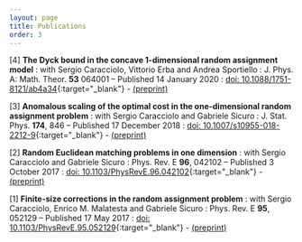 ```yaml
---
layout: page
title: Publications
order: 3
---
```

<!-- - TOC
{:toc} -->

<!-- ### Preprints

<!--[1] **Anomalous scaling of the optimal cost in the one-dimensional random assignment problem**
: with Sergio Caracciolo and Gabriele Sicuro
: <a href="assets/Corrections1d.pdf" target="_blank"><i class="fa fa-file-pdf-o" aria-hidden="true"></i> download</a>-->


[4] **The Dyck bound in the concave 1-dimensional random assignment model**
: with Sergio Caracciolo, Vittorio Erba and Andrea Sportiello
: J. Phys. A: Math. Theor. **53** 064001 – Published 14 January 2020
: [doi: 10.1088/1751-8121/ab4a34](https://doi.org/10.1088/1751-8121/ab4a34){:target="_blank"} - <a href="assets/concave1d.pdf" target="_blank"><i class="fa fa-file-pdf-o" aria-hidden="true"></i> (preprint)</a>

[3] **Anomalous scaling of the optimal cost in the one-dimensional random assignment problem**
: with Sergio Caracciolo and Gabriele Sicuro
: J. Stat. Phys. **174**, 846 – Published 17 December 2018
: [doi: 10.1007/s10955-018-2212-9](https://doi.org/10.1007/s10955-018-2212-9){:target="_blank"} - <a href="assets/Corrections1d.pdf" target="_blank"><i class="fa fa-file-pdf-o" aria-hidden="true"></i> (preprint)</a>

[2] **Random Euclidean matching problems in one dimension**
: with Sergio Caracciolo and Gabriele Sicuro
: Phys. Rev. E **96**, 042102  – Published 3 October 2017
: [doi: 10.1103/PhysRevE.96.042102](https://doi.org/10.1103/PhysRevE.96.042102){:target="_blank"} - <a href="assets/OneDimension.pdf" target="_blank"><i class="fa fa-file-pdf-o" aria-hidden="true"></i> (preprint)</a>

[1] **Finite-size corrections in the random assignment problem**
: with Sergio Caracciolo, Enrico M. Malatesta and  Gabriele Sicuro
: Phys. Rev. E **95**, 052129 – Published 17 May 2017
: [doi: 10.1103/PhysRevE.95.052129](https://doi.org/10.1103/PhysRevE.95.052129){:target="_blank"} - <a href="assets/FSC.pdf" target="_blank"><i class="fa fa-file-pdf-o" aria-hidden="true"></i> (preprint)</a>


<!-- ### Posters -->

<!--

: >We analytically derive, in the context of the replica formalism, the first finite size corrections to the average optimal cost in the random assignment problem for a quite generic distribution law for the costs. We show that, when moving from a power law distribution to gamma distribution, the leading correction changes both in sign and in its scaling properties. We also examine the behavior of the corrections when approaching a delta function distribution. By using a numerical solution of the saddle-point equations, we provide predictions which are very well confirmed by numerical simulations.
{: .text-justify}

 -->

<!-- ### Articles -->

<!--
<dl>
{% assign list = site.data.pubs | where: 'preprint', true %}
{% for pub in list %}
  <dt>  {{ pub.title }}  
  </dt>
  <dd> with {{ pub.authors }} </dd>
{% endfor %}
</dl>
-->
